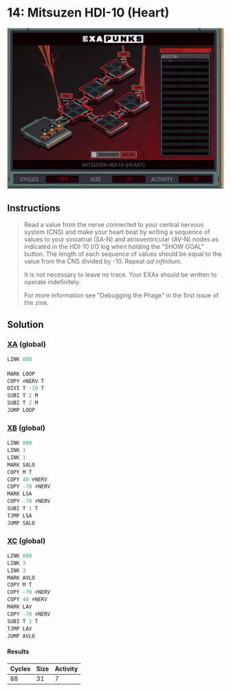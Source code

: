 # 14: Mitsuzen HDI-10 (Heart)

<div align="center"><img src="EXAPUNKS - Mitsuzen HDI-10 (88, 31, 7, 2023-12-01-13-10-33).gif" /></div>

## Instructions
> Read a value from the nerve connected to your central nervous system (CNS) and make your heart beat by writing a sequence of values to your sinoatrial (SA-N) and atrioventricular (AV-N) nodes as indicated in the HDI-10 I/O log when holding the "SHOW GOAL" button. The length of each sequence of values should be equal to the value from the CNS divided by -10. Repeat _ad infinitum_.
> 
> It is not necessary to leave no trace. Your EXAs should be written to operate indefinitely.
> 
> For more information see "Debugging the Phage" in the first issue of the zine.

## Solution

### [XA](XA.exa) (global)
```asm
LINK 800

MARK LOOP
COPY #NERV T
DIVI T -10 T
SUBI T 2 M
SUBI T 2 M
JUMP LOOP

```

### [XB](XB.exa) (global)
```asm
LINK 800
LINK 1
LINK 1
MARK SALO
COPY M T
COPY 40 #NERV
COPY -70 #NERV
MARK LSA
COPY -70 #NERV
SUBI T 1 T
TJMP LSA
JUMP SALO

```

### [XC](XC.exa) (global)
```asm
LINK 800
LINK 3
LINK 3
MARK AVLO
COPY M T
COPY -70 #NERV
COPY 40 #NERV
MARK LAV
COPY -70 #NERV
SUBI T 1 T
TJMP LAV
JUMP AVLO

```

#### Results
| Cycles | Size | Activity |
|--------|------|----------|
| 88     | 31   | 7        |
